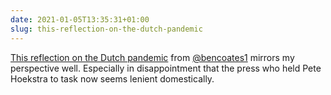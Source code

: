 ```yaml
---
date: 2021-01-05T13:35:31+01:00
slug: this-reflection-on-the-dutch-pandemic
---
```

[This reflection on the Dutch pandemic](https://ben-coates.com/2021/01/05/a-bridge-too-far/) from [@bencoates1](https://twitter.com/bencoates1) mirrors my perspective well. Especially in disappointment that the press who held Pete Hoekstra to task now seems lenient domestically.


